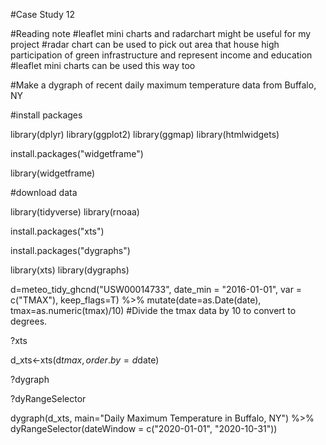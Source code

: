#Case Study 12

#Reading note
#leaflet mini charts and radarchart might be useful for my project
#radar chart can be used to pick out area that house high participation of green infrastructure and represent income and education
#leaflet mini charts can be used this way too



#Make a dygraph of recent daily maximum temperature data from Buffalo, NY



#install packages

library(dplyr)
library(ggplot2)
library(ggmap)
library(htmlwidgets)

install.packages("widgetframe")

library(widgetframe)

#download data


library(tidyverse)
library(rnoaa)

install.packages("xts")

install.packages("dygraphs")


library(xts)
library(dygraphs)
 
d=meteo_tidy_ghcnd("USW00014733",
                   date_min = "2016-01-01", 
                   var = c("TMAX"),
                   keep_flags=T) %>% 
   mutate(date=as.Date(date),
          tmax=as.numeric(tmax)/10) #Divide the tmax data by 10 to convert to degrees.

?xts          

d_xts<-xts(d$tmax, order.by = d$date)

?dygraph

?dyRangeSelector

dygraph(d_xts, main="Daily Maximum Temperature in Buffalo, NY") %>%
  dyRangeSelector(dateWindow = c("2020-01-01", "2020-10-31"))

